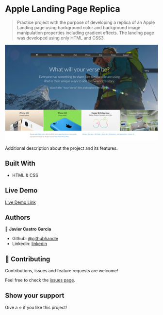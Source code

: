 # Apple Landing Page Replica

> Practice project with the purpose of developing a replica of an Apple Landing page using background color and background image manipulation properties including gradient effects. The landing page was developed using only HTML and CSS3. 

![screenshot](https://github.com/java-cromium/apple-replica/blob/hero-section/screen%20shot%20apple%20replica.png)

Additional description about the project and its features.

## Built With

- HTML & CSS

## Live Demo

[Live Demo Link](https://livedemo.com)

## Authors

👤 **Javier Castro Garcia**

- Github: [@githubhandle](https://github.com/java-cromium)
- Linkedin: [linkedin](https://www.linkedin.com/in/javier-castro-garc%C3%ADa-608650b9/)

## 🤝 Contributing

Contributions, issues and feature requests are welcome!

Feel free to check the [issues page](https://github.com/java-cromium/new-york-times/issues).

## Show your support

Give a ⭐️ if you like this project!
